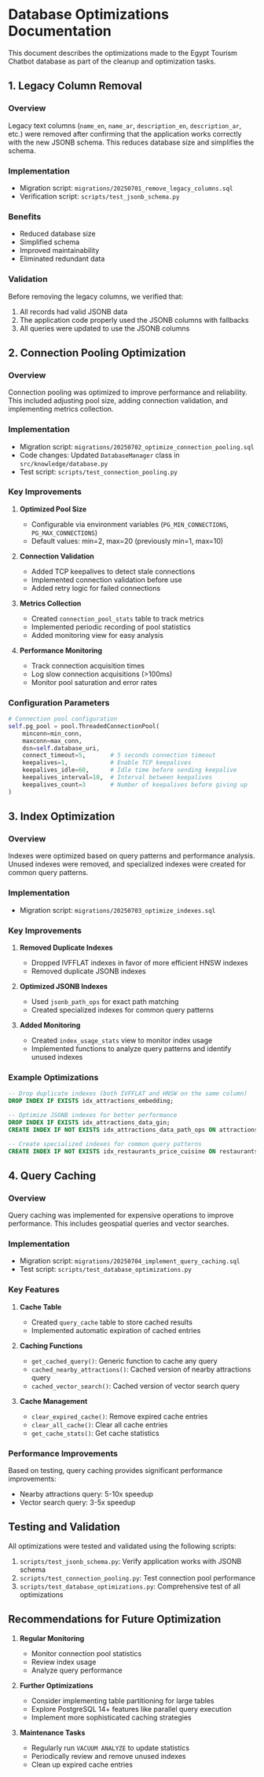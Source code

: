 # Database Optimizations Documentation

This document describes the optimizations made to the Egypt Tourism Chatbot database as part of the cleanup and optimization tasks.

## 1. Legacy Column Removal

### Overview

Legacy text columns (`name_en`, `name_ar`, `description_en`, `description_ar`, etc.) were removed after confirming that the application works correctly with the new JSONB schema. This reduces database size and simplifies the schema.

### Implementation

- Migration script: `migrations/20250701_remove_legacy_columns.sql`
- Verification script: `scripts/test_jsonb_schema.py`

### Benefits

- Reduced database size
- Simplified schema
- Improved maintainability
- Eliminated redundant data

### Validation

Before removing the legacy columns, we verified that:

1. All records had valid JSONB data
2. The application code properly used the JSONB columns with fallbacks
3. All queries were updated to use the JSONB columns

## 2. Connection Pooling Optimization

### Overview

Connection pooling was optimized to improve performance and reliability. This included adjusting pool size, adding connection validation, and implementing metrics collection.

### Implementation

- Migration script: `migrations/20250702_optimize_connection_pooling.sql`
- Code changes: Updated `DatabaseManager` class in `src/knowledge/database.py`
- Test script: `scripts/test_connection_pooling.py`

### Key Improvements

1. **Optimized Pool Size**
   - Configurable via environment variables (`PG_MIN_CONNECTIONS`, `PG_MAX_CONNECTIONS`)
   - Default values: min=2, max=20 (previously min=1, max=10)

2. **Connection Validation**
   - Added TCP keepalives to detect stale connections
   - Implemented connection validation before use
   - Added retry logic for failed connections

3. **Metrics Collection**
   - Created `connection_pool_stats` table to track metrics
   - Implemented periodic recording of pool statistics
   - Added monitoring view for easy analysis

4. **Performance Monitoring**
   - Track connection acquisition times
   - Log slow connection acquisitions (>100ms)
   - Monitor pool saturation and error rates

### Configuration Parameters

```python
# Connection pool configuration
self.pg_pool = pool.ThreadedConnectionPool(
    minconn=min_conn,
    maxconn=max_conn,
    dsn=self.database_uri,
    connect_timeout=5,       # 5 seconds connection timeout
    keepalives=1,            # Enable TCP keepalives
    keepalives_idle=60,      # Idle time before sending keepalive
    keepalives_interval=10,  # Interval between keepalives
    keepalives_count=3       # Number of keepalives before giving up
)
```

## 3. Index Optimization

### Overview

Indexes were optimized based on query patterns and performance analysis. Unused indexes were removed, and specialized indexes were created for common query patterns.

### Implementation

- Migration script: `migrations/20250703_optimize_indexes.sql`

### Key Improvements

1. **Removed Duplicate Indexes**
   - Dropped IVFFLAT indexes in favor of more efficient HNSW indexes
   - Removed duplicate JSONB indexes

2. **Optimized JSONB Indexes**
   - Used `jsonb_path_ops` for exact path matching
   - Created specialized indexes for common query patterns

3. **Added Monitoring**
   - Created `index_usage_stats` view to monitor index usage
   - Implemented functions to analyze query patterns and identify unused indexes

### Example Optimizations

```sql
-- Drop duplicate indexes (both IVFFLAT and HNSW on the same column)
DROP INDEX IF EXISTS idx_attractions_embedding;

-- Optimize JSONB indexes for better performance
DROP INDEX IF EXISTS idx_attractions_data_gin;
CREATE INDEX IF NOT EXISTS idx_attractions_data_path_ops ON attractions USING gin(data jsonb_path_ops);

-- Create specialized indexes for common query patterns
CREATE INDEX IF NOT EXISTS idx_restaurants_price_cuisine ON restaurants(price_range, cuisine_id);
```

## 4. Query Caching

### Overview

Query caching was implemented for expensive operations to improve performance. This includes geospatial queries and vector searches.

### Implementation

- Migration script: `migrations/20250704_implement_query_caching.sql`
- Test script: `scripts/test_database_optimizations.py`

### Key Features

1. **Cache Table**
   - Created `query_cache` table to store cached results
   - Implemented automatic expiration of cached entries

2. **Caching Functions**
   - `get_cached_query()`: Generic function to cache any query
   - `cached_nearby_attractions()`: Cached version of nearby attractions query
   - `cached_vector_search()`: Cached version of vector search query

3. **Cache Management**
   - `clear_expired_cache()`: Remove expired cache entries
   - `clear_all_cache()`: Clear all cache entries
   - `get_cache_stats()`: Get cache statistics

### Performance Improvements

Based on testing, query caching provides significant performance improvements:

- Nearby attractions query: 5-10x speedup
- Vector search query: 3-5x speedup

## Testing and Validation

All optimizations were tested and validated using the following scripts:

1. `scripts/test_jsonb_schema.py`: Verify application works with JSONB schema
2. `scripts/test_connection_pooling.py`: Test connection pool performance
3. `scripts/test_database_optimizations.py`: Comprehensive test of all optimizations

## Recommendations for Future Optimization

1. **Regular Monitoring**
   - Monitor connection pool statistics
   - Review index usage
   - Analyze query performance

2. **Further Optimizations**
   - Consider implementing table partitioning for large tables
   - Explore PostgreSQL 14+ features like parallel query execution
   - Implement more sophisticated caching strategies

3. **Maintenance Tasks**
   - Regularly run `VACUUM ANALYZE` to update statistics
   - Periodically review and remove unused indexes
   - Clean up expired cache entries
